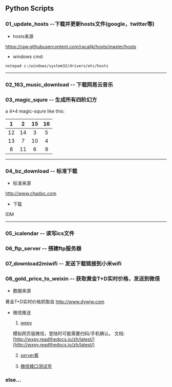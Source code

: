 ## Python Scripts

### **01_update_hosts** --下载并更新hosts文件(google，twitter等)

- hosts来源

https://raw.githubusercontent.com/racaljk/hosts/master/hosts

- windows cmd:
 
`notepad c:/windows/system32/drivers/etc/hosts`

---

### **02_163_music_download** -- 下载网易云音乐

### **03_magic_squre** -- 生成所有四阶幻方

a 4*4 magic-squre like this:

|   1  |   2  |  15  |  16  |
|:----:|:----:|:----:|:----:|
|  12  |  14  |   3  |   5  |
|  13  |   7  |  10  |   4  |
|   8  |  11  |   6  |   9  |

---

### **04_bz_download** -- 标准下载

- 标准来源

http://www.chadoc.com

- 下载
   
IDM

---

### **05_icalendar** -- 读写ics文件

### **06_ftp_server** -- 搭建ftp服务器

### **07_download2miwifi** -- 发送下载链接到小米wifi

### **08_gold_price_to_weixin** -- 获取黄金T+D实时价格，发送到微信

- 数据来源

黄金T+D实时价格抓取自 http://www.dywjw.com 

- 微信推送

    1. [wepy](https://github.com/youfou/wxpy)

    模拟网页版微信，登陆时可能需要扫码/手机确认。
    文档:[http://wxpy.readthedocs.io/zh/latest/](http://wxpy.readthedocs.io/zh/latest/)

    2. [server酱](https://sc.ftqq.com/)

    3. [微信接口测试号](https://mp.weixin.qq.com/debug/cgi-bin/sandboxinfo?action=showinfo&t=sandbox/index)

### else...